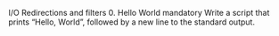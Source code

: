 I/O Redirections and filters
0. Hello World
mandatory Write a script that prints “Hello, World”, followed by a new line to the standard output.

